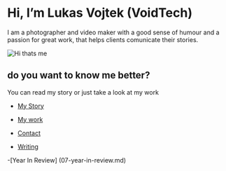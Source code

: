 # Hi, I’m Lukas Vojtek (VoidTech)
I am a photographer and video maker with a good sense of humour and a passion for great work, that helps clients comunicate their stories.

![Hi thats me](/portret2.jpg) 
## do you want to know me better?
You can read my story or just take a look at my work

- [My Story](/aboutme.md) <!-- Step out of this folder and link to your home page. See: Step 2 -->
- [My work](/work.md)

- [Contact](Contact.md)

- [Writing](Writing.md)

-[Year In Review] (07-year-in-review.md)

